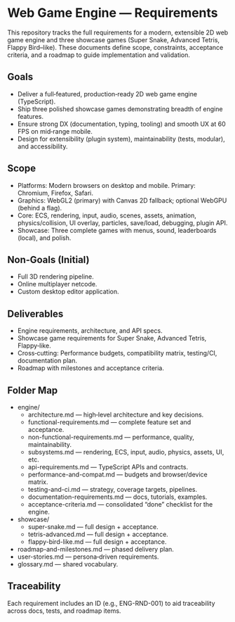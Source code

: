 # Web Game Engine — Requirements

This repository tracks the full requirements for a modern, extensible 2D web game engine and three showcase games (Super Snake, Advanced Tetris, Flappy Bird–like). These documents define scope, constraints, acceptance criteria, and a roadmap to guide implementation and validation.

## Goals

- Deliver a full‑featured, production‑ready 2D web game engine (TypeScript).
- Ship three polished showcase games demonstrating breadth of engine features.
- Ensure strong DX (documentation, typing, tooling) and smooth UX at 60 FPS on mid‑range mobile.
- Design for extensibility (plugin system), maintainability (tests, modular), and accessibility.

## Scope

- Platforms: Modern browsers on desktop and mobile. Primary: Chromium, Firefox, Safari.
- Graphics: WebGL2 (primary) with Canvas 2D fallback; optional WebGPU (behind a flag).
- Core: ECS, rendering, input, audio, scenes, assets, animation, physics/collision, UI overlay, particles, save/load, debugging, plugin API.
- Showcase: Three complete games with menus, sound, leaderboards (local), and polish.

## Non‑Goals (Initial)

- Full 3D rendering pipeline.
- Online multiplayer netcode.
- Custom desktop editor application.

## Deliverables

- Engine requirements, architecture, and API specs.
- Showcase game requirements for Super Snake, Advanced Tetris, Flappy‑like.
- Cross‑cutting: Performance budgets, compatibility matrix, testing/CI, documentation plan.
- Roadmap with milestones and acceptance criteria.

## Folder Map

- engine/
  - architecture.md — high‑level architecture and key decisions.
  - functional-requirements.md — complete feature set and acceptance.
  - non-functional-requirements.md — performance, quality, maintainability.
  - subsystems.md — rendering, ECS, input, audio, physics, assets, UI, etc.
  - api-requirements.md — TypeScript APIs and contracts.
  - performance-and-compat.md — budgets and browser/device matrix.
  - testing-and-ci.md — strategy, coverage targets, pipelines.
  - documentation-requirements.md — docs, tutorials, examples.
  - acceptance-criteria.md — consolidated “done” checklist for the engine.
- showcase/
  - super-snake.md — full design + acceptance.
  - tetris-advanced.md — full design + acceptance.
  - flappy-bird-like.md — full design + acceptance.
- roadmap-and-milestones.md — phased delivery plan.
- user-stories.md — persona‑driven requirements.
- glossary.md — shared vocabulary.

## Traceability

Each requirement includes an ID (e.g., ENG-RND-001) to aid traceability across docs, tests, and roadmap items.
